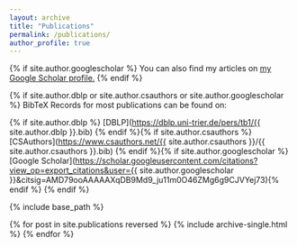 ```yaml
---
layout: archive
title: "Publications"
permalink: /publications/
author_profile: true
---
```


{% if site.author.googlescholar %}
  You can also find my articles on <u><a href="https://scholar.google.com/citations?user={{author.googlescholar}}">my Google Scholar profile</a>.</u>
{% endif %}

{% if site.author.dblp or site.author.csauthors or site.author.googlescholar %}
BibTeX Records for most publications can be found on: 

{% if site.author.dblp %}
[DBLP](https://dblp.uni-trier.de/pers/tb1/{{ site.author.dblp }}.bib) {% endif %}{% if site.author.csauthors %}[CSAuthors](https://www.csauthors.net/{{ site.author.csauthors }}/{{ site.author.csauthors }}.bib) {% endif %}{% if site.author.googlescholar %}[Google Scholar](https://scholar.googleusercontent.com/citations?view_op=export_citations&user={{ site.author.googlescholar }}&citsig=AMD79ooAAAAAXqDB9Md9_ju11m0O46ZMg6g9CJVYej73){% endif %}
{% endif %}

{% include base_path %}

{% for post in site.publications reversed %}
  {% include archive-single.html %}
{% endfor %}
